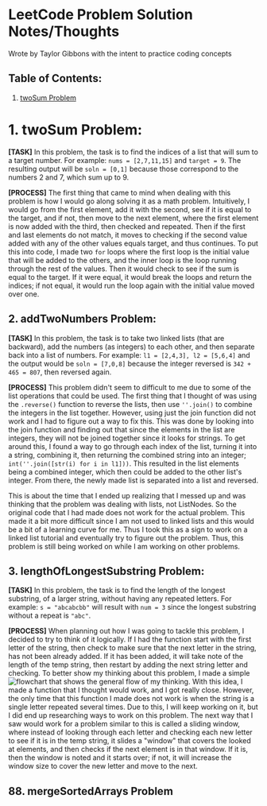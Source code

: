 # LeetCode Problem Solution Notes/Thoughts
 Wrote by Taylor Gibbons with the intent to practice coding concepts

## Table of Contents:
1. [twoSum Problem](#1.)



# 1. twoSum Problem:
**[TASK]** In this problem, the task is to find the indices of a list that will sum to a target number. For example:  `nums = [2,7,11,15]` and `target = 9`. The resulting output will be `soln = [0,1]` because those correspond to the numbers 2 and 7, which sum up to 9.

**[PROCESS]** The first thing that came to mind when dealing with this problem is how I would go along solving it as a math problem. Intuitively, I would go from the first element, add it with the second, see if it is equal to the target, and if not, then move to the next element, where the first element is now added with the third, then checked and repeated. Then if the first and last elements do not match, it moves to checking if the second value added with any of the other values equals target, and thus continues. To put this into code, I made two `for` loops where the first loop is the initial value that will be added to the others, and the inner loop is the loop running through the rest of the values. Then it would check to see if the sum is equal to the target. If it were equal, it would break the loops and return the indices; if not equal, it would run the loop again with the initial value moved over one. 

## 2. addTwoNumbers Problem:
**[TASK]** In this problem, the task is to take two linked lists (that are backward), add the numbers (as integers) to each other, and then separate back into a list of numbers. For example: `l1 = [2,4,3], l2 = [5,6,4]` and the output would be `soln = [7,0,8]` because the integer reversed is `342 + 465 = 807`, then reversed again. 

**[PROCESS]** This problem didn't seem to difficult to me due to some of the list operations that could be used. The first thing that I thought of was using the `.reverse()` function to reverse the lists, then use `''.join()` to combine the integers in the list together. However, using just the join function did not work and I had to figure out a way to fix this. This was done by looking into the join function and finding out that since the elements in the list are integers, they will not be joined together since it looks for strings. To get around this, I found a way to go through each index of the list, turning it into a string, combining it, then returning the combined string into an integer; `int(''.join([str(i) for i in l1]))`. This resulted in the list elements being a combined integer, which then could be added to the other list's integer. From there, the newly made list is separated into a list and reversed.

This is about the time that I ended up realizing that I messed up and was thinking that the problem was dealing with lists, not ListNodes. So the original code that I had made does not work for the actual problem. This made it a bit more difficult since I am not used to linked lists and this would be a bit of a learning curve for me. Thus I took this as a sign to work on a linked list tutorial and eventually try to figure out the problem. Thus, this problem is still being worked on while I am working on other problems.

## 3. lengthOfLongestSubstring Problem:
**[TASK]** In this problem, the task is to find the length of the longest substring, of a larger string, without having any repeated letters. For example: `s = "abcabcbb"` will result with `num = 3` since the longest substring without a repeat is `"abc"`.

**[PROCESS]** When planning out how I was going to tackle this problem, I decided to try to think of it logically. If I had the function start with the first letter of the string, then check to make sure that the next letter in the string, has not been already added. If it has been added, it will take note of the length of the temp string, then restart by adding the next string letter and checking. To better show my thinking about this problem, I made a simple ![flowchart](https://github.com/taygibbs/LeetCode_Problems/tree/main/Flowcharts/Problem3FC.PNG?raw=true) that shows the general flow of my thinking. 
With this idea, I made a function that I thought would work, and I got really close. However, the only time that this function I made does not work is when the string is a single letter repeated several times. Due to this, I will keep working on it, but I did end up researching ways to work on this problem. The next way that I saw would work for a problem similar to this is called a sliding window, where instead of looking through each letter and checking each new letter to see if it is in the temp string, it slides a "window" that covers the looked at elements, and then checks if the next element is in that window. If it is, then the window is noted and it starts over; if not, it will increase the window size to cover the new letter and move to the next. 



## 88. mergeSortedArrays Problem
